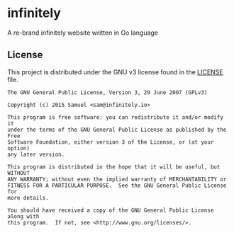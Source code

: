 # infinitely
A re-brand infinitely website written in Go language

## License ##

This project is distributed under the GNU v3 license found in the [LICENSE](./LICENSE)
file.

~~~
The GNU General Public License, Version 3, 29 June 2007 (GPLv3)

Copyright (c) 2015 Samuel <sam@infinitely.io>

This program is free software: you can redistribute it and/or modify it
under the terms of the GNU General Public License as published by the Free
Software Foundation, either version 3 of the License, or (at your option)
any later version.

This program is distributed in the hope that it will be useful, but WITHOUT
ANY WARRANTY; without even the implied warranty of MERCHANTABILITY or
FITNESS FOR A PARTICULAR PURPOSE.  See the GNU General Public License for
more details.

You should have received a copy of the GNU General Public License along with
this program.  If not, see <http://www.gnu.org/licenses/>.
~~~
